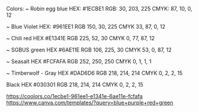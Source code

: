 
Colors:
~ Robin egg blue
HEX: #1ECBE1
RGB: 30, 203, 225
CMYK: 87, 10, 0, 12

~ Blue Violet
HEX: #961EE1
RGB 150, 30, 225
CMYK 33, 87, 0, 12

~ Chili red
HEX #E1341E
RGB 225, 52, 30
CMYK 0, 77, 87, 12

~ SGBUS green
HEX #6AE11E
RGB 106, 225, 30
CMYK 53, 0, 87, 12

~ Seasalt
HEX #FCFAFA
RGB 252, 250, 250
CMYK 0, 1, 1, 1

~ Timberwolf - Gray
HEX #DAD6D6
RGB 218, 214, 214
CMYK 0, 2, 2, 15

Black
HEX #030301
RGB 218, 214, 214
CMYK 0, 2, 2, 15
 


https://coolors.co/1ecbe1-961ee1-e1341e-6ae11e-fcfafa
https://www.canva.com/templates/?query=blue+purple+red+green
